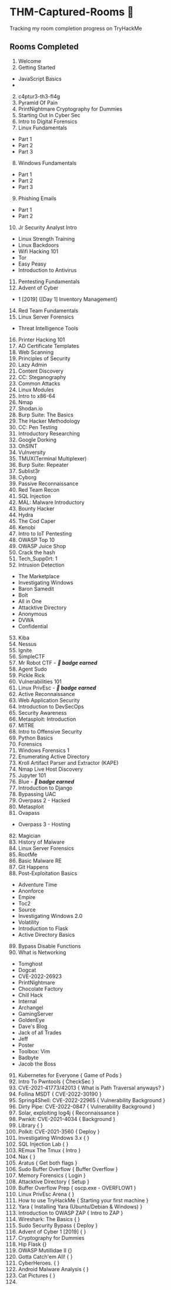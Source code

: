 # THM-Captured-Rooms 🚩
Tracking my room completion progress on TryHackMe 


## Rooms Completed 

1. Welcome 
2. Getting Started
- JavaScript Basics
- 
2. c4ptur3-th3-fl4g
3. Pyramid Of Pain
4. PrintNightmare
Cryptography for Dummies
5. Starting Out In Cyber Sec
6. Intro to Digital Forensics
7. Linux Fundamentals 
- Part 1
- Part 2
- Part 3

8. Windows Fundamentals 
- Part 1
- Part 2
- Part 3

9. Phishing Emails 
- Part 1
- Part 2 

10. Jr Security Analyst Intro
- Linux Strength Training
- Linux Backdoors
- Wifi Hacking 101
- Tor
- Easy Peasy
- Introduction to Antivirus
11. Pentesting Fundamentals
12. Advent of Cyber 
- 1 [2019] {[Day 1] Inventory Management}
14. Red Team Fundamentals
15. Linux Server Forensics
- Threat Intelligence Tools
16. Printer Hacking 101
17. AD Certificate Templates
18. Web Scanning
19. Principles of Security
20. Lazy Admin
21. Content Discovery
22. CC: Steganography
23. Common Attacks 
24. Linux Modules
25. Intro to x86-64
26. Nmap
27. Shodan.io
28. Burp Suite: The Basics
29. The Hacker Methodology
30. CC: Pen Testing
31. Introductory Researching
32. Google Dorking
33. OhSINT
34. Vulnversity
35. TMUX(Terminal Multiplexer)
36. Burp Suite: Repeater
37. Sublist3r
38. Cyborg
39. Passive Reconnaissance
40. Red Team Recon
41. SQL Injection
42. MAL: Malware Introductory
43. Bounty Hacker
44. Hydra
45. The Cod Caper
46. Kenobi
47. Intro to IoT Pentesting
48. OWASP Top 10
49. OWASP Juice Shop
50. Crack the hash
51. Tech_Supp0rt: 1
52. Intrusion Detection
- The Marketplace
- Investigating Windows
- Baron Samedit
- Bolt
- All in One
- Attacktive Directory
- Anonymous
- DVWA
- Confidential
53. Kiba
54. Nessus
55. Ignite 
56. SimpleCTF
57. Mr Robot CTF - **_📛 badge earned_**
58. Agent Sudo
59. Pickle Rick 
60. Vulnerabilities 101
61. Linux PrivEsc - **_📛 badge earned_**
62. Active Reconnaissance
63. Web Application Security
64. Introduction to DevSecOps
65. Security Awareness 
66. Metasploit: Introduction
67. MITRE
68. Intro to Offensive Security
69. Python Basics
70. Forensics
71. Windows Forensics 1 
72. Enumerating Active Directory
73. Kroll Artifact Parser and Extractor (KAPE)
74. Nmap Live Host Discovery 
75. Jupyter 101 
76. Blue - **_📛 badge earned_**
77. Introduction to Django 
78. Bypassing UAC 
79. Overpass 2 - Hacked
80. Metasploit
81. Ovapass
   - Overpass 3 - Hosting
82. Magician
83. History of Malware
84. Linux Server Forensics
85. RootMe
86. Basic Malware RE 
87. Git Happens
88. Post-Exploitation Basics
- Adventure Time
- Anonforce
- Empire
- Toc2
- Source
- Investigating Windows 2.0
- Volatility
- Introduction to Flask
- Active Directory Basics
89. Bypass Disable Functions 
90. What is Networking 
- Tomghost
- Dogcat
- CVE-2022-26923 
- PrintNightmare
- Chocolate Factory
- Chill Hack
- Internal
- Archangel
- GamingServer
- GoldenEye
- Dave's Blog
- Jack of all Trades
- Jeff 
- Poster 
- Toolbox: Vim
- Badbyte
- Jacob the Boss
91. Kubernetes for Everyone { Game of Pods }
92. Intro To Pwntools { CheckSec }
93. CVE-2021-41773/42013 { What is Path Traversal anyways? }
94. Follina MSDT { CVE-2022-30190 }
95. Spring4Shell: CVE-2022-22965 { Vulnerability Background }
96. Dirty Pipe: CVE-2022-0847 { Vulnerability Background }
97. Solar, exploiting log4j { Reconnaissance }
98. Pwnkit: CVE-2021-4034 { Background }
99. Library { }
100. Polkit: CVE-2021-3560 { Deploy }
101. Investigating Windows 3.x { }
102. SQL Injection Lab { }
103. REmux The Tmux { Intro }
104. Nax {  }
105. Aratus { Get both flags }
106. Sudo Buffer Overflow { Buffer Overflow }
107. Memory Forensics { Login }
108. Attacktive Directory { Setup }
109. Buffer Overflow Prep { oscp.exe - OVERFLOW1 }
110. Linux PrivEsc Arena { }
111. How to use TryHackMe { Starting your first machine }
112. Yara {  Installing Yara (Ubuntu/Debian & Windows) }
113. Introduction to OWASP ZAP { Intro to ZAP }
114. Wireshark: The Basics { }
115. Sudo Security Bypass { Deploy }
116. Advent of Cyber 1 [2019] { }
117. Cryptography for Dummies
118. Hip Flask {}
119. OWASP Mutillidae II {}
120. Gotta Catch'em All! { }
121. CyberHeroes. { }
122. Android Malware Analysis { }
123. Cat Pictures { }
124. 


 


